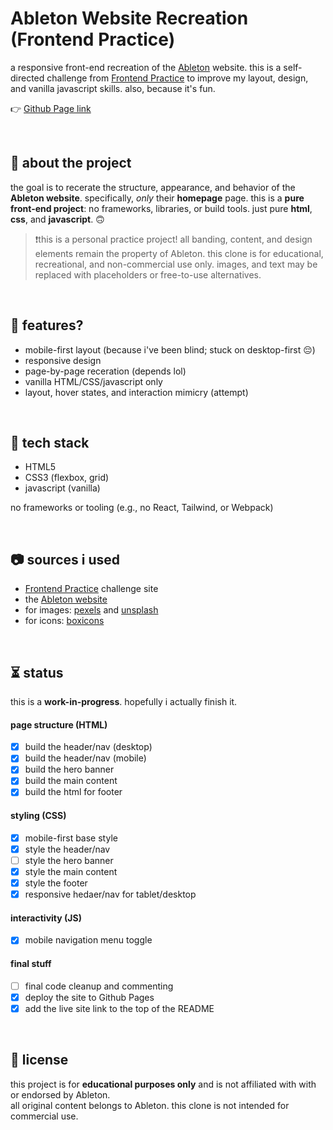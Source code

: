 # Ableton Website Recreation (Frontend Practice)

a responsive front-end recreation of the [Ableton](https://www.ableton.com/en/) website. this is a self-directed challenge from [Frontend Practice](https://www.frontendpractice.com/projects/ableton) to improve my layout, design, and vanilla javascript skills. also, because it's fun.

👉 [Github Page link](https://overuseofrem.github.io/ableton/)

<br>

## 📌 about the project

the goal is to recerate the structure, appearance, and behavior of the **Ableton website**. specifically, *only* their **homepage** page.
this is a **pure front-end project**: no frameworks, libraries, or build tools. just pure **html**, **css**, and **javascript**. 🙃

> ❗this is a personal practice project! all banding, content, and design elements remain the property of Ableton. this clone is for educational, recreational, and non-commercial use only.
> images, and text may be replaced with placeholders or free-to-use alternatives.

<br>

## 🍮 features?

- mobile-first layout (because i've been blind; stuck on desktop-first 😔)
- responsive design
- page-by-page receration (depends lol)
- vanilla HTML/CSS/javascript only
- layout, hover states, and interaction mimicry (attempt)

<br>

## 🔧 tech stack

- HTML5
- CSS3 (flexbox, grid)
- javascript (vanilla)

no frameworks or tooling (e.g., no React, Tailwind, or Webpack)

<br>

## 📷 sources i used

- [Frontend Practice](https://www.frontendpractice.com/projects/ableton) challenge site
- the [Ableton website](https://www.ableton.com/en/)
- for images: [pexels](https://www.pexels.com/) and [unsplash](https://unsplash.com/)
- for icons: [boxicons](https://boxicons.com/)

<br>

## ⏳ status

this is a **work-in-progress**. hopefully i actually finish it.

#### page structure (HTML)
- [X] build the header/nav (desktop)
- [X] build the header/nav (mobile)
- [X] build the hero banner
- [X] build the main content
- [X] build the html for footer

#### styling (CSS)
- [X] mobile-first base style
- [X] style the header/nav
- [ ] style the hero banner
- [X] style the main content
- [X] style the footer
- [X] responsive hedaer/nav for tablet/desktop

#### interactivity (JS)
- [X] mobile navigation menu toggle

#### final stuff
- [ ] final code cleanup and commenting
- [X] deploy the site to Github Pages
- [X] add the live site link to the top of the README

<br>

## 📝 license

this project is for **educational purposes only** and is not affiliated with with or endorsed by Ableton.  
all original content belongs to Ableton. this clone is not intended for commercial use.
